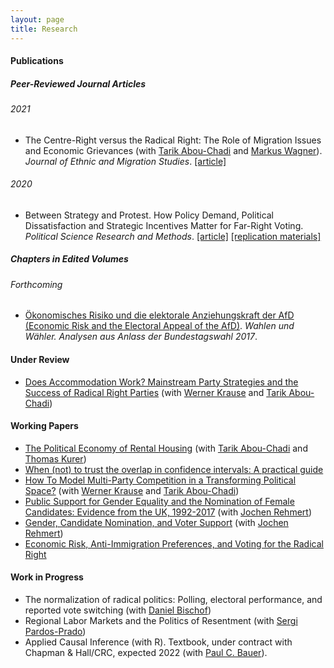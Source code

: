 ```yaml
---
layout: page
title: Research
---
```


#### Publications

##### Peer-Reviewed Journal Articles

###### 2021

* The Centre-Right versus the Radical Right: The Role of Migration Issues and Economic Grievances (with [Tarik Abou-Chadi](https://www.tarikabouchadi.net/) and [Markus Wagner](https://www.wagnermarkus.net/)). *Journal of Ethnic and Migration Studies*. [[article]](https://www.tandfonline.com/doi/full/10.1080/1369183X.2020.1853903)

###### 2020

* Between Strategy and Protest. How Policy Demand, Political
Dissatisfaction and Strategic Incentives Matter for Far-Right Voting. *Political Science Research and Methods*. [[article]](https://www.cambridge.org/core/journals/political-science-research-and-methods/article/between-strategy-and-protest-how-policy-demand-political-dissatisfaction-and-strategic-incentives-matter-for-farright-voting/41E82D615A1BF10D1E85724E7142C2BA) [[replication materials]](https://dataverse.harvard.edu/dataset.xhtml?persistentId=doi:10.7910/DVN/V5AOXD)

##### Chapters in Edited Volumes

###### Forthcoming

* [Ökonomisches Risiko und die elektorale Anziehungskraft der AfD (Economic Risk and the Electoral Appeal of the AfD)](afd). *Wahlen und Wähler. Analysen aus Anlass der Bundestagswahl 2017*.


#### Under Review

* [Does Accommodation Work? Mainstream Party Strategies and the Success of Radical Right Parties](daw) (with [Werner Krause](https://www.wzb.eu/en/persons/werner-krause) and [Tarik Abou-Chadi](https://www.tarikabouchadi.net/))


#### Working Papers

* [The Political Economy of Rental Housing](perh) (with [Tarik Abou-Chadi](https://www.tarikabouchadi.net/) and [Thomas Kurer](https://thomaskurer.net/))
* [When (not) to trust the overlap in confidence intervals: A practical guide](wwsu834cis)
* [How To Model Multi-Party Competition in a Transforming Political Space?](htmmpc) (with [Werner Krause](https://www.wzb.eu/en/persons/werner-krause) and [Tarik Abou-Chadi](https://www.tarikabouchadi.net/))
* [Public Support for Gender Equality and the Nomination of Female Candidates: Evidence from the UK, 1992-2017](psfge) (with [Jochen Rehmert](https://sites.google.com/view/jochenrehmert))
* [Gender, Candidate Nomination, and Voter Support](gcnv) (with [Jochen Rehmert](https://sites.google.com/view/jochenrehmert))
* [Economic Risk, Anti-Immigration Preferences, and Voting for the Radical Right](eraipvrr)


#### Work in Progress

* The normalization of radical politics: Polling, electoral performance, and reported vote switching (with [Daniel Bischof](https://danbischof.com/))
* Regional Labor Markets and the Politics of
Resentment (with [Sergi Pardos-Prado](https://sergipardos.wixsite.com/sergipardos))
* Applied Causal Inference (with R). Textbook, under contract with Chapman & Hall/CRC, expected 2022 (with [Paul C. Bauer](https://sites.google.com/view/paulcbauer)).
